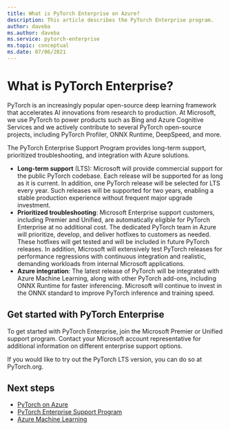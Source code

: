 ```yaml
---
title: What is PyTorch Enterprise on Azure?
description: This article describes the PyTorch Enterprise program. 
author: daveba
ms.author: daveba
ms.service: pytorch-enterprise
ms.topic: conceptual
ms.date: 07/06/2021
---
```


# What is PyTorch Enterprise?

PyTorch is an increasingly popular open-source deep learning framework that accelerates AI innovations from research to production. At Microsoft, we use PyTorch to power products such as Bing and Azure Cognitive Services and we actively contribute to several PyTorch open-source projects, including PyTorch Profiler, ONNX Runtime, DeepSpeed, and more.

The PyTorch Enterprise Support Program provides long-term support, prioritized troubleshooting, and integration with Azure solutions.

* **Long-term support** (LTS): Microsoft will provide commercial support for the public PyTorch codebase. Each release will be supported for as long as it is current. In addition, one PyTorch release will be selected for LTS every year. Such releases will be supported for two years, enabling a stable production experience without frequent major upgrade investment.
* **Prioritized troubleshooting**: Microsoft Enterprise support customers, including Premier and Unified, are automatically eligible for PyTorch Enterprise at no additional cost. The dedicated PyTorch team in Azure will prioritize, develop, and deliver hotfixes to customers as needed. These hotfixes will get tested and will be included in future PyTorch releases. In addition, Microsoft will extensively test PyTorch releases for performance regressions with continuous integration and realistic, demanding workloads from internal Microsoft applications.
* **Azure integration**: The latest release of PyTorch will be integrated with Azure Machine Learning, along with other PyTorch add-ons, including ONNX Runtime for faster inferencing. Microsoft will continue to invest in the ONNX standard to improve PyTorch inference and training speed.


## Get started with PyTorch Enterprise

To get started with PyTorch Enterprise, join the Microsoft Premier or Unified support program. Contact your Microsoft account representative for additional information on different enterprise support options.

If you would like to try out the PyTorch LTS version, you can do so at PyTorch.org.

## Next steps
* [PyTorch on Azure](https://azure.microsoft.com/develop/pytorch/)
* [PyTorch Enterprise Support Program](https://aka.ms/PTELandingPage)
* [Azure Machine Learning](https://azure.microsoft.com/services/machine-learning/)